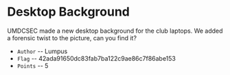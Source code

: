 # Desktop Background 
UMDCSEC made a new desktop background for the club laptops. We added a forensic twist to the picture, can you find it?

* `Author` -- Lumpus
* `Flag` -- 42ada91650dc83fab7ba122c9ae86c7f86abe153
* `Points` -- 5

